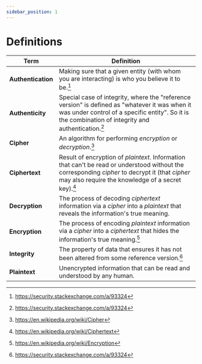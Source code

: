 ```yaml
---
sidebar_position: 1
---
```


# Definitions

| Term               | Definition                                                                                                                                                                                             |
|--------------------|--------------------------------------------------------------------------------------------------------------------------------------------------------------------------------------------------------|
| **Authentication** | Making sure that a given entity (with whom you are interacting) is who you believe it to be.[^1]                                                                                                       |
| **Authenticity**   | Special case of integrity, where the "reference version" is defined as "whatever it was when it was under control of a specific entity". So it is the combination of integrity and authentication.[^1] |
| **Cipher**         | An algorithm for performing _encryption_ or _decryption_.[^2]                                                                                                                                          |
| **Ciphertext**     | Result of encryption of _plaintext_. Information that can't be read or understood without the corresponding _cipher_ to decrypt it (that _cipher_ may also require the knowledge of a secret key).[^3] |
| **Decryption**     | The process of decoding _ciphertext_ information via a _cipher_ into a _plaintext_ that reveals the information's true meaning.                                                                        |
| **Encryption**     | The process of encoding _plaintext_ information via a _cipher_ into a _ciphertext_ that hides the information's true meaning.[^4]                                                                      |
| **Integrity**      | The property of data that ensures it has not been altered from some reference version.[^1]                                                                                                             |
| **Plaintext**      | Unencrypted information that can be read and understood by any human.                                                                                                                                  |


[^1]: https://security.stackexchange.com/a/93324
[^2]: https://en.wikipedia.org/wiki/Cipher
[^3]: https://en.wikipedia.org/wiki/Ciphertext
[^4]: https://en.wikipedia.org/wiki/Encryption